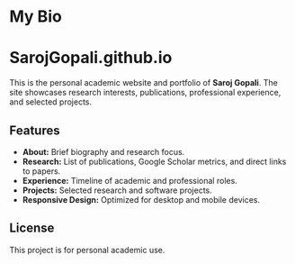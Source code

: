 # My Bio
# SarojGopali.github.io

This is the personal academic website and portfolio of **Saroj Gopali**. The site showcases research interests, publications, professional experience, and selected projects.

## Features

- **About:** Brief biography and research focus.
- **Research:** List of publications, Google Scholar metrics, and direct links to papers.
- **Experience:** Timeline of academic and professional roles.
- **Projects:** Selected research and software projects.
- **Responsive Design:** Optimized for desktop and mobile devices.



## License

This project is for personal academic use. 